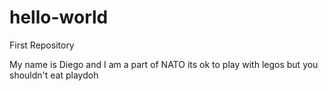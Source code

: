 # hello-world
First Repository

My name is Diego and I am a part of NATO its ok to play with legos but you shouldn't eat playdoh
